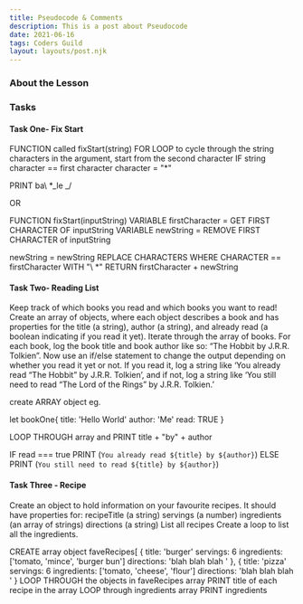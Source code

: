 ```yaml
---
title: Pseudocode & Comments
description: This is a post about Pseudocode
date: 2021-06-16
tags: Coders Guild
layout: layouts/post.njk
---
```


<h3>About the Lesson</h3>


<h3>Tasks</h3>
<h4>Task One- Fix Start</h4>
<p>
FUNCTION called fixStart(string)
FOR LOOP to cycle through the string characters in the argument, start from the second character
IF string character == first character
character = "*"

PRINT ba\ *_le _/
 
OR

FUNCTION fixStart(inputString)
VARIABLE firstCharacter = GET FIRST CHARACTER OF inputString
VARIABLE newString = REMOVE FIRST CHARACTER of inputString

newString = newString REPLACE CHARACTERS WHERE CHARACTER == firstCharacter WITH "\ *"
RETURN firstCharacter + newString

</p>

<h4>Task Two- Reading List</h4>
<p>
Keep track of which books you read and which books you want to read!
Create an array of objects, where each object describes a book and has properties for the title (a string), author (a string), and already read (a boolean indicating if you read it yet).
Iterate through the array of books. For each book, log the book title and book author like so: “The Hobbit by J.R.R. Tolkien”.
Now use an if/else statement to change the output depending on whether you read it yet or not. If you read it, log a string like ‘You already read “The Hobbit” by J.R.R. Tolkien’, and if not, log a string like ‘You still need to read “The Lord of the Rings” by J.R.R. Tolkien.’

create ARRAY object eg.

let bookOne{
title: 'Hello World'
author: 'Me'
read: TRUE
}

LOOP THROUGH array and PRINT title + "by" + author

IF read === true
PRINT (`You already read ${title} by ${author}`)
ELSE PRINT (`You still need to read ${title} by ${author}`)

</p>

<h4>Task Three - Recipe</h4>
<p>
Create an object to hold information on your favourite recipes. It should have properties for:
recipeTitle (a string)
servings (a number)
ingredients (an array of strings)
directions (a string)
List all recipes
Create a loop to list all the ingredients.

CREATE array object
faveRecipes[
{
title: 'burger'
servings: 6
ingredients: ['tomato, 'mince', 'burger bun']
directions: 'blah blah blah '
},
{
title: 'pizza'
servings: 6
ingredients: ['tomato, 'cheese', 'flour']
directions: 'blah blah blah '
}
LOOP THROUGH the objects in faveRecipes array
PRINT title of each recipe in the array
LOOP through ingredients array
PRINT ingredients

</p>
